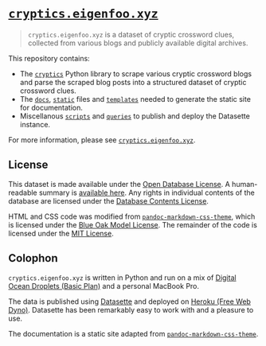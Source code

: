 # [`cryptics.eigenfoo.xyz`](https://cryptics.eigenfoo.xyz/)

> `cryptics.eigenfoo.xyz` is a dataset of cryptic crossword clues, collected from
> various blogs and publicly available digital archives.

This repository contains:

- The [`cryptics`](https://github.com/eigenfoo/cryptics/tree/main/cryptics)
  Python library to scrape various cryptic crossword blogs and parse the
  scraped blog posts into a structured dataset of cryptic crossword clues.
- The [`docs`](https://github.com/eigenfoo/cryptics/tree/main/docs),
  [`static`](https://github.com/eigenfoo/cryptics/tree/main/static) files and
  [`templates`](https://github.com/eigenfoo/cryptics/tree/main/templates)
  needed to generate the static site for documentation.
- Miscellanous
  [`scripts`](https://github.com/eigenfoo/cryptics/tree/main/scripts) and
  [`queries`](https://github.com/eigenfoo/cryptics/tree/main/queries) to
  publish and deploy the Datasette instance.

For more information, please see [`cryptics.eigenfoo.xyz`](https://cryptics.eigenfoo.xyz/).

## License

This dataset is made available under the [Open Database
License](http://opendatacommons.org/licenses/odbl/1.0/). A human-readable
summary is [available
here](https://opendatacommons.org/licenses/odbl/summary/). Any rights in
individual contents of the database are licensed under the [Database Contents
License](http://opendatacommons.org/licenses/dbcl/1.0/).

HTML and CSS code was modified from
[`pandoc-markdown-css-theme`](https://github.com/jez/pandoc-markdown-css-theme),
which is licensed under the [Blue Oak Model
License](https://blueoakcouncil.org/license/1.0.0). The remainder of the code
is licensed under the [MIT License](https://mit-license.org/).

## Colophon

`cryptics.eigenfoo.xyz` is written in Python and run on a mix of [Digital Ocean
Droplets (Basic Plan)](https://www.digitalocean.com/products/droplets/)  and a
personal MacBook Pro.

The data is published using [Datasette](https://datasette.io/) and deployed on
[Heroku (Free Web Dyno)](https://dashboard.heroku.com/apps). Datasette has been
remarkably easy to work with and a pleasure to use.

The documentation is a static site adapted from
[`pandoc-markdown-css-theme`](https://github.com/jez/pandoc-markdown-css-theme).
